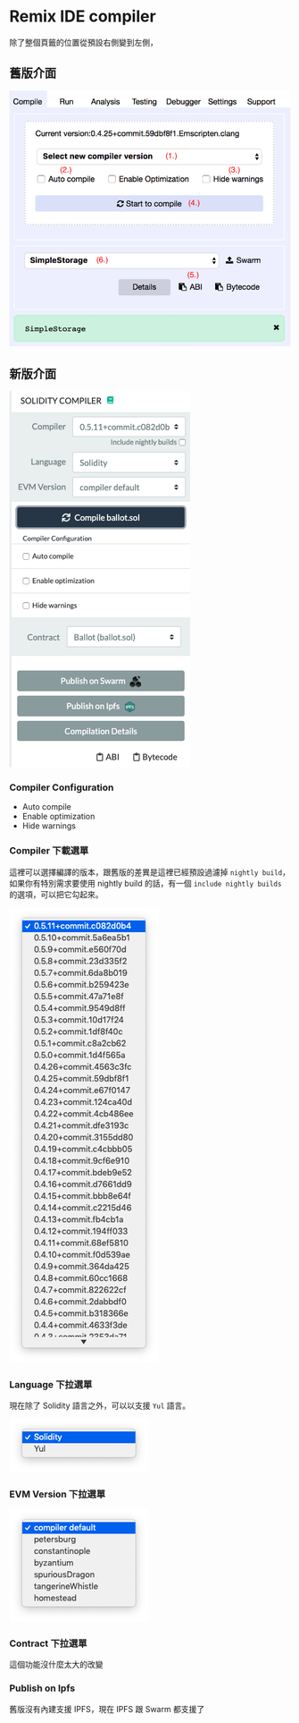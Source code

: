 # Remix IDE compiler

除了整個頁籤的位置從預設右側變到左側，

## 舊版介面

![](https://raw.githubusercontent.com/alincode/30-days-smart-contract/master/assets/09/remix_compile_tab.png)

## 新版介面

![](https://raw.githubusercontent.com/alincode/blockchain-30days-2019/master/assets/remix-compiler2.png)

### Compiler Configuration

- Auto compile
- Enable optimization
- Hide warnings

### Compiler 下載選單

這裡可以選擇編譯的版本，跟舊版的差異是這裡已經預設過濾掉 `nightly build`，如果你有特別需求要使用 nightly build 的話，有一個 `include nightly builds` 的選項，可以把它勾起來。

![](https://raw.githubusercontent.com/alincode/blockchain-30days-2019/master/assets/compiler-option-itme.png)

### Language 下拉選單

現在除了 Solidity 語言之外，可以以支援 `Yul` 語言。

![](https://raw.githubusercontent.com/alincode/blockchain-30days-2019/master/assets/language-option-itme.png)

### EVM Version 下拉選單

![](https://raw.githubusercontent.com/alincode/blockchain-30days-2019/master/assets/evm-version-option-itme.png)

### Contract 下拉選單

這個功能沒什麼太大的改變

### Publish on Ipfs

舊版沒有內建支援 IPFS，現在 IPFS 跟 Swarm 都支援了
